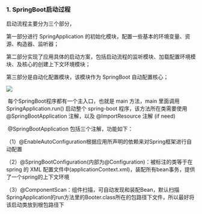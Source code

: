 ### 1. SpringBoot启动过程

启动流程主要分为三个部分，

第一部分进行 SpringApplication 的初始化模块，配置一些基本的环境变量、资源、构造器、监听器；

第二部分实现了应用具体的启动方案，包括启动流程的监听模块、加载配置环境模块、及核心的创建上下文环境模块；

第三部分是自动化配置模块，该模块作为 SpringBoot 自动配置核心；

![](../img/spring/springboot/springboot启动过程.png)

​		每个SpringBoot程序都有一个主入口，也就是 main 方法，main 里面调用 SpringApplication.run() 启动整个 spring-boot 程序，该方法所在类需要使用 @SpringBootApplication 注解，以及 @ImportResource 注解 (if need)

​		@SpringBootApplication 包括三个注解，功能如下：

​	（1）@EnableAutoConfiguration根据应用所声明的依赖来对Spring框架进行自动配置

​	（2）@SpringBootConfiguration(内部为@Configuration)：被标注的类等于在 spring 的 XML 配置文件中(applicationContext.xml)，装配所有bean事务，提供了一个spring的上下文环境

​	（3）@ComponentScan：组件扫描，可自动发现和装配Bean，默认扫描SpringApplication的run方法里的Booter.class所在的包路径下文件，所以最好将该启动类放到根包路径下